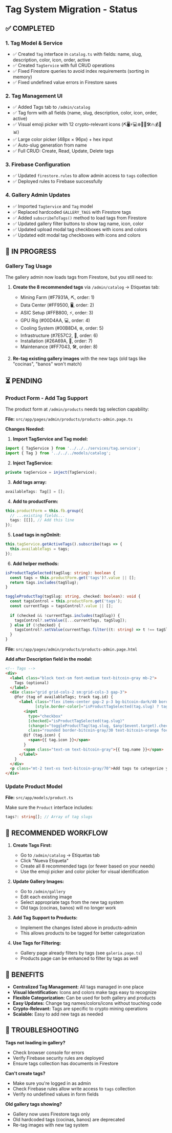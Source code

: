 # Tag System Migration - Status

## ✅ COMPLETED

### 1. Tag Model & Service
- ✅ Created `Tag` interface in `catalog.ts` with fields: name, slug, description, color, icon, order, active
- ✅ Created `TagService` with full CRUD operations
- ✅ Fixed Firestore queries to avoid index requirements (sorting in memory)
- ✅ Fixed undefined value errors in Firestore saves

### 2. Tag Management UI
- ✅ Added Tags tab to `/admin/catalog`
- ✅ Tag form with all fields (name, slug, description, color, icon, order, active)
- ✅ Visual emoji picker with 12 crypto-relevant icons (⛏️🖥️⚡💻❄️🔧🔨🛠️🔥💰🚀📊)
- ✅ Large color picker (48px × 96px) + hex input
- ✅ Auto-slug generation from name
- ✅ Full CRUD: Create, Read, Update, Delete tags

### 3. Firebase Configuration
- ✅ Updated `firestore.rules` to allow admin access to `tags` collection
- ✅ Deployed rules to Firebase successfully

### 4. Gallery Admin Updates
- ✅ Imported `TagService` and `Tag` model
- ✅ Replaced hardcoded `GALLERY_TAGS` with Firestore tags
- ✅ Added `subscribeToTags()` method to load tags from Firestore
- ✅ Updated gallery filter buttons to show tag name, icon, color
- ✅ Updated upload modal tag checkboxes with icons and colors
- ✅ Updated edit modal tag checkboxes with icons and colors

## 🔄 IN PROGRESS

### Gallery Tag Usage
The gallery admin now loads tags from Firestore, but you still need to:
1. **Create the 8 recommended tags** via `/admin/catalog` → Etiquetas tab:
   - Mining Farm (#F7931A, ⛏️, order: 1)
   - Data Center (#FF9500, 🖥️, order: 2)
   - ASIC Setup (#FFB800, ⚡, order: 3)
   - GPU Rig (#00D4AA, 💻, order: 4)
   - Cooling System (#00B8D4, ❄️, order: 5)
   - Infrastructure (#7E57C2, 🔧, order: 6)
   - Installation (#26A69A, 🔨, order: 7)
   - Maintenance (#FF7043, 🛠️, order: 8)

2. **Re-tag existing gallery images** with the new tags (old tags like "cocinas", "banos" won't match)

## ⏳ PENDING

### Product Form - Add Tag Support
The product form at `/admin/products` needs tag selection capability:

**File:** `src/app/pages/admin/products/products-admin.page.ts`

**Changes Needed:**

1. **Import TagService and Tag model:**
```typescript
import { TagService } from '../../../services/tag.service';
import { Tag } from '../../../models/catalog';
```

2. **Inject TagService:**
```typescript
private tagService = inject(TagService);
```

3. **Add tags array:**
```typescript
availableTags: Tag[] = [];
```

4. **Add to productForm:**
```typescript
this.productForm = this.fb.group({
  // ...existing fields...
  tags: [[]], // Add this line
});
```

5. **Load tags in ngOnInit:**
```typescript
this.tagService.getActiveTags().subscribe(tags => {
  this.availableTags = tags;
});
```

6. **Add helper methods:**
```typescript
isProductTagSelected(tagSlug: string): boolean {
  const tags = this.productForm.get('tags')?.value || [];
  return tags.includes(tagSlug);
}

toggleProductTag(tagSlug: string, checked: boolean): void {
  const tagsControl = this.productForm.get('tags');
  const currentTags = tagsControl?.value || [];
  
  if (checked && !currentTags.includes(tagSlug)) {
    tagsControl?.setValue([...currentTags, tagSlug]);
  } else if (!checked) {
    tagsControl?.setValue(currentTags.filter((t: string) => t !== tagSlug));
  }
}
```

**File:** `src/app/pages/admin/products/products-admin.page.html`

**Add after Description field in the modal:**
```html
<!-- Tags -->
<div>
  <label class="block text-sm font-medium text-bitcoin-gray mb-2">
    Tags (optional)
  </label>
  <div class="grid grid-cols-2 sm:grid-cols-3 gap-3">
    @for (tag of availableTags; track tag.id) {
      <label class="flex items-center gap-2 p-3 bg-bitcoin-dark/40 border border-bitcoin-gray/20 rounded-xl hover:bg-bitcoin-dark/60 cursor-pointer transition-all"
             [style.border-color]="isProductTagSelected(tag.slug) ? tag.color : ''">
        <input
          type="checkbox"
          [checked]="isProductTagSelected(tag.slug)"
          (change)="toggleProductTag(tag.slug, $any($event.target).checked)"
          class="rounded border-bitcoin-gray/30 text-bitcoin-orange focus:ring-bitcoin-orange">
        @if (tag.icon) {
          <span>{{ tag.icon }}</span>
        }
        <span class="text-sm text-bitcoin-gray">{{ tag.name }}</span>
      </label>
    }
  </div>
  <p class="mt-2 text-xs text-bitcoin-gray/70">Add tags to categorize your product</p>
</div>
```

### Update Product Model
**File:** `src/app/models/product.ts`

Make sure the `Product` interface includes:
```typescript
tags?: string[]; // Array of tag slugs
```

## 📝 RECOMMENDED WORKFLOW

1. **Create Tags First:**
   - Go to `/admin/catalog` → Etiquetas tab
   - Click "Nueva Etiqueta"
   - Create all 8 recommended tags (or fewer based on your needs)
   - Use the emoji picker and color picker for visual identification

2. **Update Gallery Images:**
   - Go to `/admin/gallery`
   - Edit each existing image
   - Select appropriate tags from the new tag system
   - Old tags (cocinas, banos) will no longer work

3. **Add Tag Support to Products:**
   - Implement the changes listed above in products-admin
   - This allows products to be tagged for better categorization

4. **Use Tags for Filtering:**
   - Gallery page already filters by tags (see `galeria.page.ts`)
   - Products page can be enhanced to filter by tags as well

## 🎯 BENEFITS

- **Centralized Tag Management:** All tags managed in one place
- **Visual Identification:** Icons and colors make tags easy to recognize
- **Flexible Categorization:** Can be used for both gallery and products
- **Easy Updates:** Change tag names/colors/icons without touching code
- **Crypto-Relevant:** Tags are specific to crypto mining operations
- **Scalable:** Easy to add new tags as needed

## 🔧 TROUBLESHOOTING

**Tags not loading in gallery?**
- Check browser console for errors
- Verify Firebase security rules are deployed
- Ensure tags collection has documents in Firestore

**Can't create tags?**
- Make sure you're logged in as admin
- Check Firebase rules allow write access to `tags` collection
- Verify no undefined values in form fields

**Old gallery tags showing?**
- Gallery now uses Firestore tags only
- Old hardcoded tags (cocinas, banos) are deprecated
- Re-tag images with new tag system
